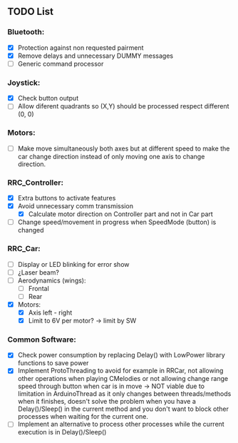 ## TODO List

### Bluetooth:
- [x] Protection against non requested pairment
- [x] Remove delays and unnecessary DUMMY messages
- [ ] Generic command processor
	
### Joystick:
- [x] Check button output
- [ ] Allow diferent quadrants so (X,Y) should be processed respect different (0, 0)

### Motors:
- [ ] Make move simultaneously both axes but at different speed to make the car change direction instead of only moving one axis to change direction.

### RRC_Controller:
- [x] Extra buttons to activate features
- [x] Avoid unnecessary comm transmission
	- [x] Calculate motor direction on Controller part and not in Car part
- [ ] Change speed/movement in progress when SpeedMode (button) is changed

### RRC_Car:
- [ ] Display or LED blinking for error show
- [ ] ¿Laser beam?
- [ ] Aerodynamics (wings):
	- [ ] Frontal
	- [ ] Rear
- [x] Motors:
	- [x] Axis left - right
	- [x] Limit to 6V per motor? -> limit by SW

### Common Software:
- [x] Check power consumption by replacing Delay() with LowPower library functions to save power
- [x] Implement ProtoThreading to avoid for example in RRCar, not allowing other operations when playing CMelodies or not allowing change range speed through button when car is in move -> NOT viable due to limitation in ArduinoThread as it only changes between threads/methods when it finishes, doesn't solve the problem when you have a Delay()/Sleep() in the current method and you don't want to block other processes when waiting for the current one.
- [ ] Implement an alternative to process other processes while the current execution is in Delay()/Sleep()